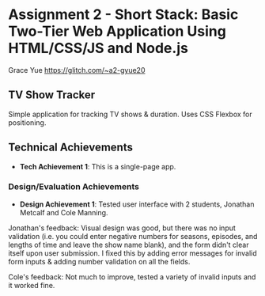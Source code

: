 Assignment 2 - Short Stack: Basic Two-Tier Web Application Using HTML/CSS/JS and Node.js
===

Grace Yue
https://glitch.com/~a2-gyue20

## TV Show Tracker
Simple application for tracking TV shows & duration. Uses CSS Flexbox for positioning.

## Technical Achievements
- **Tech Achievement 1**: This is a single-page app.

### Design/Evaluation Achievements
- **Design Achievement 1**: Tested user interface with 2 students, Jonathan Metcalf and Cole Manning.

Jonathan's feedback: Visual design was good, but there was no input validation (i.e. you could enter negative numbers for seasons, episodes, and lengths of time and leave the show name blank), and the form didn't clear itself upon user submission. I fixed this by adding error messages for invalid form inputs & adding number validation on all the fields.

Cole's feedback: Not much to improve, tested a variety of invalid inputs and it worked fine.
